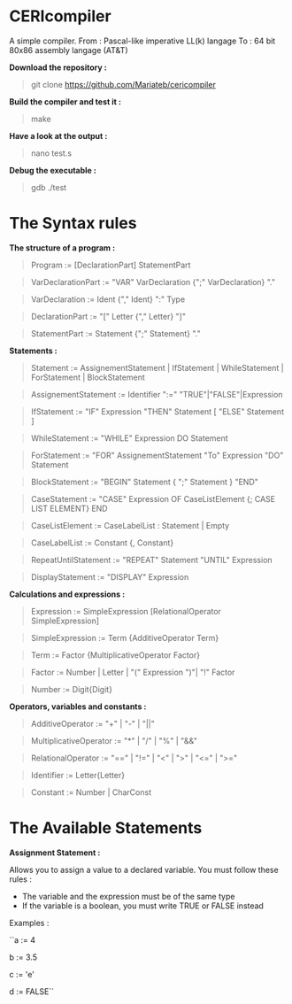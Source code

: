 # CERIcompiler

A simple compiler.
From : Pascal-like imperative LL(k) langage
To : 64 bit 80x86 assembly langage (AT&T)

**Download the repository :**

> git clone https://github.com/Mariateb/cericompiler

**Build the compiler and test it :**

> make

**Have a look at the output :**

> nano test.s

**Debug the executable :**

> gdb ./test

# The Syntax rules

**The structure of a program :**

> Program := [DeclarationPart] StatementPart

> VarDeclarationPart := "VAR" VarDeclaration {";" VarDeclaration} "."

> VarDeclaration := Ident {"," Ident} ":" Type

> DeclarationPart := "[" Letter {"," Letter} "]"

> StatementPart := Statement {";" Statement} "."

**Statements :**

> Statement := AssignementStatement | IfStatement | WhileStatement | ForStatement | BlockStatement

> AssignementStatement := Identifier ":=" "TRUE"|"FALSE"|Expression

> IfStatement := "IF" Expression "THEN" Statement [ "ELSE" Statement ]

> WhileStatement := "WHILE" Expression DO Statement

> ForStatement := "FOR" AssignementStatement "To" Expression "DO" Statement

> BlockStatement := "BEGIN" Statement { ";" Statement } "END"

> CaseStatement := "CASE" Expression OF CaseListElement {; CASE LIST ELEMENT} END

> CaseListElement := CaseLabelList : Statement | Empty

> CaseLabelList := Constant {, Constant}

> RepeatUntilStatement := "REPEAT" Statement "UNTIL" Expression

> DisplayStatement := "DISPLAY" Expression

**Calculations and expressions :**

> Expression := SimpleExpression [RelationalOperator SimpleExpression]

> SimpleExpression := Term {AdditiveOperator Term}

> Term := Factor {MultiplicativeOperator Factor}

> Factor := Number | Letter | "(" Expression ")"| "!" Factor

> Number := Digit{Digit}

**Operators, variables and constants :**

> AdditiveOperator := "+" | "-" | "||"

> MultiplicativeOperator := "*" | "/" | "%" | "&&"

> RelationalOperator := "==" | "!=" | "<" | ">" | "<=" | ">="

> Identifier := Letter{Letter}

> Constant := Number | CharConst

# The Available Statements

**Assignment Statement :**


Allows you to assign a value to a declared variable. You must follow these rules :
- The variable and the expression must be of the same type
- If the variable is a boolean, you must write TRUE or FALSE instead

Examples :

``a := 4

b := 3.5

c := 'e'

d := FALSE``
